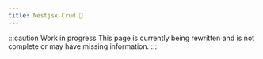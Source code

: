 ```yaml
---
title: Nestjsx Crud 🚧
---
```


:::caution Work in progress
This page is currently being rewritten and is not complete or may have missing information.
:::